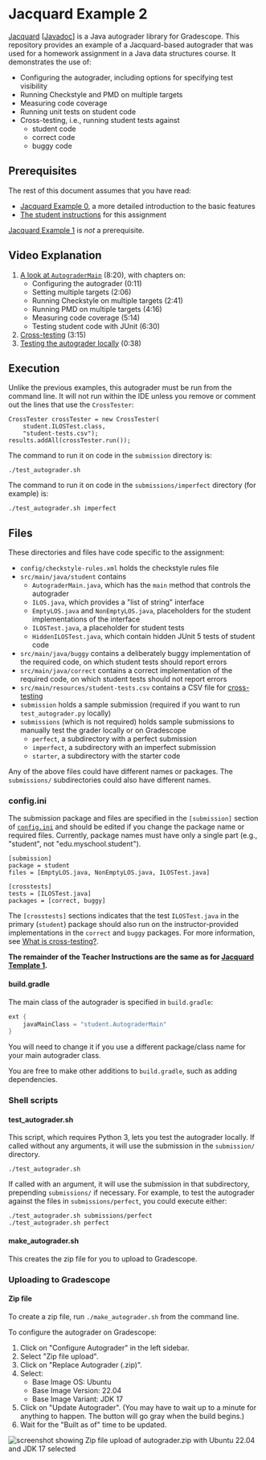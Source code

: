 # Jacquard Example 2

[Jacquard](https://github.com/espertus/jacquard) [[Javadoc](https://jacquard.ellenspertus.com)]
is a Java autograder library for Gradescope. This repository provides an example
of a Jacquard-based autograder that was used
for a homework assignment in a Java data structures course.
It demonstrates the use of:

* Configuring the autograder, including options for specifying test visibility
* Running Checkstyle and PMD on multiple targets
* Measuring code coverage
* Running unit tests on student code
* Cross-testing, i.e., running student tests against
    * student code
    * correct code
    * buggy code

## Prerequisites

The rest of this document assumes that you have read:

* [Jacquard Example 0](https://github.com/jacquard-autograder/jacquard-example0),
  a more detailed introduction to the basic features
* [The student instructions](StudentInstructions.md) for this assignment

[Jacquard Example 1](https://github.com/jacquard-autograder/jacquard-example1) is
_not_ a prerequisite.

## Video Explanation

1. [A look at `AutograderMain`](https://northeastern.hosted.panopto.com/Panopto/Pages/Viewer.aspx?id=6b00de8f-4abe-49a6-a348-b12e0012f37b) (8:20), with chapters on:
   * Configuring the autograder (0:11)
   * Setting multiple targets (2:06)
   * Running Checkstyle on multiple targets (2:41)
   * Running PMD on multiple targets (4:16)
   * Measuring code coverage (5:14)
   * Testing student code with JUnit (6:30)
2. [Cross-testing](https://northeastern.hosted.panopto.com/Panopto/Pages/Viewer.aspx?id=165ca9fa-98eb-4f0f-8841-b069013430c5) (3:15)
3. [Testing the autograder locally](https://northeastern.hosted.panopto.com/Panopto/Pages/Viewer.aspx?id=fdc7e6cd-360a-4a17-ba02-b12e006326ed) (0:38)

## Execution

Unlike the previous examples, this autograder must be run from the command line.
It will not run within the IDE unless you remove 
or comment out the lines that use the `CrossTester`:
```
CrossTester crossTester = new CrossTester(
    student.ILOSTest.class,
    "student-tests.csv");
results.addAll(crossTester.run());
```
The command to run it on code in the `submission` directory is:
```
./test_autograder.sh
```

The command to run it on code in the `submissions/imperfect` directory (for example) is:
```
./test_autograder.sh imperfect
```


## Files

These directories and files have code specific to the assignment:

* `config/checkstyle-rules.xml` holds the checkstyle rules file
* `src/main/java/student` contains
    * `AutograderMain.java`, which has the `main` method that controls the autograder
    * `ILOS.java`, which provides a "list of string" interface
    * `EmptyLOS.java` and `NonEmptyLOS.java`, placeholders for the student
      implementations of the interface
    * `ILOSTest.java`, a placeholder for student tests
    * `HiddenILOSTest.java`, which contain hidden JUnit 5 tests of student code
* `src/main/java/buggy` contains a deliberately buggy implementation of the
  required code, on which student tests should report errors
* `src/main/java/correct` contains a correct implementation of the required
  code, on which student tests should not report errors
* `src/main/resources/student-tests.csv` contains a CSV file for [cross-testing](https://github.com/espertus/jacquard-examples/blob/main/README.md#what-is-cross-testing)
* `submission` holds a sample submission (required if you want to run
  `test_autograder.py` locally)
* `submissions` (which is not required) holds sample submissions to manually
  test the grader locally or on Gradescope
    * `perfect`, a subdirectory with a perfect submission
    * `imperfect`, a subdirectory with an imperfect submission
    * `starter`, a subdirectory with the starter code

Any of the above files could have different names or packages. The `submissions/` subdirectories
could also have different names.

### config.ini

The submission package and files are specified in the `[submission]` section of
[`config.ini`](config.ini) and should be edited if you change the package name or required
files. Currently, package names must have only a single part (e.g., "student",
not "edu.myschool.student").

```
[submission]
package = student
files = [EmptyLOS.java, NonEmptyLOS.java, ILOSTest.java]

[crosstests]
tests = [ILOSTest.java]
packages = [correct, buggy]
```

The `[crosstests]` sections indicates that the test `ILOSTest.java` in the
primary (`student`) package should also run on the instructor-provided
implementations in the `correct` and `buggy` packages. For more information, see
[What is cross-testing?](https://github.com/espertus/jacquard-examples/blob/main/README.md#what-is-cross-testing).

**The remainder of the Teacher Instructions are the same as
for [Jacquard Template 1](https://github.com/espertus/jacquard-template1).**

#### build.gradle

The main class of the autograder is specified in `build.gradle`:

```groovy
ext {
    javaMainClass = "student.AutograderMain"
}
```

You will need to change it if you use a different package/class name for
your main autograder class.

You are free to make other additions to `build.gradle`, such as adding
dependencies.

### Shell scripts

#### test_autograder.sh
This script, which requires Python 3, lets you test the autograder locally. If called without any
arguments, it will use the submission in the `submission/` directory.
```shell
./test_autograder.sh
```

If called with an argument, it will use the submission in that subdirectory,
prepending `submissions/` if necessary. For example, to test the autograder
against the files in `submissions/perfect`, you could execute either:
```shell
./test_autograder.sh submissions/perfect
./test_autograder.sh perfect
```

#### make_autograder.sh

This creates the zip file for you to upload to Gradescope.

### Uploading to Gradescope

#### Zip file

To create a zip file, run `./make_autograder.sh` from the command line.

To configure the autograder on Gradescope:

1. Click on "Configure Autograder" in the left sidebar.
2. Select "Zip file upload".
3. Click on "Replace Autograder (.zip)".
4. Select:
    * Base Image OS: Ubuntu
    * Base Image Version: 22.04
    * Base Image Variant: JDK 17
5. Click on "Update Autograder". (You may have to wait up to a minute for
   anything to happen. The button will go gray when the build begins.)
6. Wait for the "Built as of" time to be updated.

![screenshot showing Zip file upload of autograder.zip with Ubuntu 22.04 and
JDK 17 selected](../images/configure-autograder.png)

